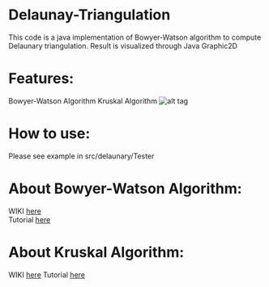 # Delaunay-Triangulation

This code is a java implementation of Bowyer-Watson algorithm to compute Delaunary triangulation. Result is visualized through Java Graphic2D

Features:
===
Bowyer-Watson Algorithm
Kruskal Algorithm
![alt tag](https://github.com/wuga214/Delaunay-Triangulation/blob/master/sample.png)

How to use:
===
Please see example in src/delaunary/Tester<br>

About Bowyer-Watson Algorithm:
===
WIKI [here](https://en.wikipedia.org/wiki/Delaunay_triangulation)<br>
Tutorial [here](http://graphics.stanford.edu/courses/cs368-06-spring/handouts/Delaunay_1.pdf)<br>

About Kruskal Algorithm:
===
WIKI [here](https://en.wikipedia.org/wiki/Kruskal%27s_algorithm)
Tutorial [here](http://www.geeksforgeeks.org/greedy-algorithms-set-2-kruskals-minimum-spanning-tree-mst/)
